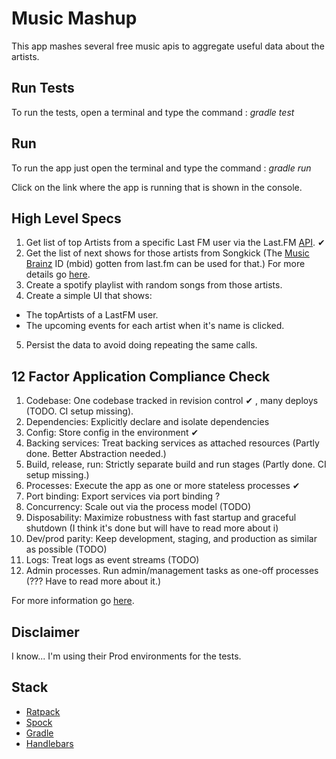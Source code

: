 # Music Mashup

This app mashes several free music apis to aggregate useful data about the artists.

## Run Tests

To run the tests, open a terminal and type the command :  _gradle test_

## Run
To run the app just open the terminal and type the command : _gradle run_ 

Click on the link where the app is running that is shown in the console.  


## High Level Specs 

1. Get list of top Artists from a specific Last FM user via the Last.FM [API](https://www.last.fm/api/show/user.getTopArtists). ✔
2. Get the list of next shows for those artists from Songkick (The [Music Brainz](https://musicbrainz.org/) ID (mbid) gotten from last.fm can be used for that.)
   For more details go [here](https://www.songkick.com/developer/upcoming-events-for-artist). 
3. Create a spotify playlist with random songs from those artists.
4. Create a simple UI that shows:
 - The topArtists of a LastFM user.
 - The upcoming events for each artist when it's name is clicked.
5. Persist the data to avoid doing repeating the same calls.

## 12 Factor Application Compliance Check 

1. Codebase: One codebase tracked in revision control ✔ , many deploys (TODO. CI setup missing).
2. Dependencies: Explicitly declare and isolate dependencies
3. Config: Store config in the environment ✔
4. Backing services: Treat backing services as attached resources (Partly done. Better Abstraction needed.)
5. Build, release, run: Strictly separate build and run stages (Partly done. CI setup missing.)
6. Processes: Execute the app as one or more stateless processes ✔
7. Port binding: Export services via port binding ?
8. Concurrency: Scale out via the process model (TODO)
9. Disposability: Maximize robustness with fast startup and graceful shutdown (I think it's done but will have to read more about i)
10. Dev/prod parity: Keep development, staging, and production as similar as possible (TODO)
11. Logs: Treat logs as event streams (TODO)
12. Admin processes. Run admin/management tasks as one-off processes (??? Have to read more about it.)

 For more information go [here](https://12factor.net).
 
## Disclaimer

I know... I'm using their Prod environments for the tests. 

## Stack
- [Ratpack](https://ratpack.io/manual/current/intro.html#goals)
- [Spock](http://spockframework.org/spock/docs/1.3/spock_primer.html)
- [Gradle](https://docs.gradle.org/current/userguide/tutorial_using_tasks.html#sec:projects_and_tasks)
- [Handlebars](https://handlebarsjs.com/guide/)
